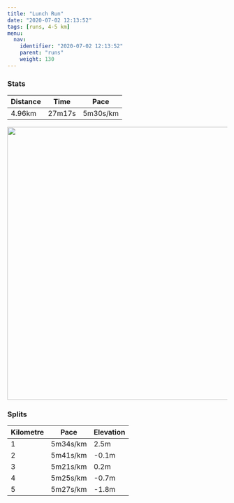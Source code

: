 ```yaml
---
title: "Lunch Run"
date: "2020-07-02 12:13:52"
tags: [runs, 4-5 km]
menu:
  nav:
    identifier: "2020-07-02 12:13:52"
    parent: "runs"
    weight: 130
---
```


### Stats

| Distance | Time | Pace |
|----------|------|------|
|4.96km|27m17s|5m30s/km|

<img src='https://maps.googleapis.com/maps/api/staticmap?maptype=terrain&path=enc:gkjeIbdyLWCSKImAP_ARe@FGv@i@NORORETSr@uAl@cAEa@OSM_@MWK[Ca@HIFBDHFDLP`@x@r@fBRt@JPFFD?p@y@P_@FUFaAI{AI]KY_@k@SQu@c@WDSRc@bBCb@BZtAvC`@jAFHDAFGPa@`@k@HSFWBu@Aa@OkAQi@OW]]s@_@I@[TKR]vA?h@BNZx@`@v@`@jAVh@LE~@yAFU?eA@YC]Ik@Me@[k@MOSQu@[]PSb@Gf@Qj@AXDL^`Ap@zAVv@T`@H@HIL]JM`@y@B_@?gAIs@Mo@IUa@k@MMw@_@G?YHO\[tAAV@PrBxET\H@JKr@sAFYEwAMcAOe@s@cAo@g@C?_@RIHWzAK^?RBL\`AXf@\x@Z~@FHNCJGV_@`@gABYCaAMaAOm@g@{@y@k@I?e@XOPSpAAd@FRv@~A~@~BLLFA`AmBD]EcAGc@O}@o@y@aAu@OBIDQZMb@M|@@f@BLHVh@`Ar@hBTXPCl@}@L[B]GaBEa@Ys@KOYc@c@]SUEAg@TOZUfBDd@Vl@r@pARl@Zd@LHHEHOf@{@HUDa@Ai@QwAQg@_@s@OOUQ_@QO@SHUf@WxA?`@DNXh@dAlC^f@D@HA^a@^}@Dc@Au@K{@Q{@]s@g@c@k@UODSNMXY`BLl@dBbEPXHBNCXe@Tg@J_@AkAIw@YiAo@}@q@g@MBOFGJq@pBEDO@I\?FFH`@`ANXDRCVQb@QV_@r@]`@c@v@CNLRBNAHuArBKTELB^A`@&key=AIzaSyBPVQ_iynBzLujdhfLzy8Z-5zczbktE55k&size=800x800&scale=2&markers=color:yellow|label:S|53.47012,-2.26386&markers=color:green|label:F|53.470150000000025,-2.2639400000000007' width='625' />

### Splits

| Kilometre | Pace | Elevation |
|------|------|-----------|
|1|5m34s/km|2.5m|
|2|5m41s/km|-0.1m|
|3|5m21s/km|0.2m|
|4|5m25s/km|-0.7m|
|5|5m27s/km|-1.8m|
